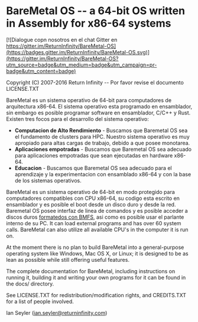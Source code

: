 # BareMetal OS -- a 64-bit OS written in Assembly for x86-64 systems #

[![Dialogue copn nosotros en el chat Gitter en https://gitter.im/ReturnInfinity/BareMetal-OS](https://badges.gitter.im/ReturnInfinity/BareMetal-OS.svg)](https://gitter.im/ReturnInfinity/BareMetal-OS?utm_source=badge&utm_medium=badge&utm_campaign=pr-badge&utm_content=badge)

Copyright (C) 2007-2016 Return Infinity -- Por favor revise el documento LICENSE.TXT

BareMetal es un sistema operativo de 64-bit para computadores de arquitectura x86-64. El sistema operativo esta programado en ensamblador, sin embargo es posible programar software en ensamblador, C/C++ y Rust. Existen tres focos para el desarrollo del sistema operativo:

* **Computacion de Alto Rendimiento** - Buscamos que Baremetal OS sea el fundamento de clusters para HPC. Nuestro sistema operativo es muy apropiado para altas cargas de trabajo, debido a que posee monotarea.
* **Aplicaciones empotradas** - Buscamos que Baremetal OS sea adecuado para aplicaciones empotradas que sean ejecutadas en hardware x86-64.
* **Educacion** - Buscamos que Baremetal OS sea adecuado para el aprendizaje y la experimentacion con ensamblado x86-64 y con la base de los sistemas operativos.

BareMetal es un sistema operativo de 64-bit en modo protegido para computadores compatibles con CPU x86-64, su codigo esta escrito en ensamblador y es posible el boot desde un disco duro y desde la red. Baremetal OS posee interfaz de linea de comandos y es posible acceder a discos duros [formatedos con BMFS](https://github.com/ReturnInfinity/BMFS), asi como es posible usar el parlante interno de su PC. It can load external programs and has over 60 system calls. BareMetal can also utilize all available CPU's in the computer it is run on.

At the moment there is no plan to build BareMetal into a general-purpose operating system like Windows, Mac OS X, or Linux; it is designed to be as lean as possible while still offering useful features.

The complete documentation for BareMetal, including instructions on running it, building it and writing your own programs for it can be found in the docs/ directory.

See LICENSE.TXT for redistribution/modification rights, and CREDITS.TXT for a list of people involved.

Ian Seyler (ian.seyler@returninfinity.com)
